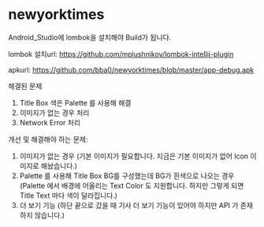 # newyorktimes


Android_Studio에 lombok을 설치해야 Build가 됩니다.

lombok 설치url: https://github.com/mplushnikov/lombok-intellij-plugin

apkurl: https://github.com/bba0/newyorktimes/blob/master/app-debug.apk


해결된 문제

1. Title Box 색은 Palette 를 사용해 해결
2. 이미지가 없는 경우 처리
3. Network Error 처리

개선 및 해결해야 하는 문제:
1. 이미지가 없는 경우 (기본 이미지가 필요합니다. 지금은 기본 이미지가 없어 Icon 이미지로 해놨습니다.)
2. Palette 를 사용해 Title Box BG를 구성했는데 BG가 흰색으로 나오는 경우 (Palette 에서 배경에 어울리는 Text Color 도 지원합니다. 하지만 그렇게 되면 Title Text 마다 색이 달라집니다.)
3. 더 보기 기능 (하단 끝으로 갔을 때 기사 더 보기 기능이 있어야 하지만 API 가 존재 하지 않습니다.)